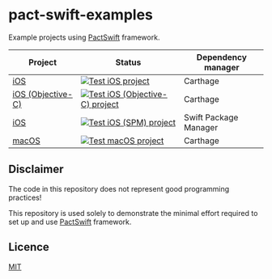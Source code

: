 # pact-swift-examples

Example projects using [PactSwift](https://github.com/surpher/pact-swift) framework.

| Project | Status | Dependency manager |
| ---     | ---    | --- |
| [iOS][project-ios] | [![Test iOS project](https://github.com/surpher/pact-swift-examples/workflows/Test%20iOS%20project/badge.svg)][workflow-ios] | Carthage |
| [iOS (Objective-C)][project-ios-objc] | [![Test iOS (Objective-C) project](https://github.com/surpher/pact-swift-examples/workflows/Test%20iOS%20(Objective-C)%20project/badge.svg)][workflow-ios-objc] | Carthage |
| [iOS][project-ios-spm] | [![Test iOS (SPM) project](https://github.com/surpher/pact-swift-examples/workflows/Test%20iOS%20(SPM)%20project/badge.svg)][workflow-ios-spm] | Swift Package Manager |
| [macOS][project-macos] | [![Test macOS project](https://github.com/surpher/pact-swift-examples/workflows/Test%20macOS%20project/badge.svg)][workflow-macos]| Carthage |

## Disclaimer

The code in this repository does not represent good programming practices!

This repository is used solely to demonstrate the minimal effort required to set up and use [PactSwift][pactswift] framework.

## Licence

[MIT](LICENSE.md)

[pactswift]: https://github.com/surpher/PactSwift
[project-ios]: ./Pact-iOS-Example
[workflow-ios]: https://github.com/surpher/pact-swift-examples/actions?query=workflow%3A%22Test+iOS+project%22
[project-ios-spm]: ./Pact-iOS-SPM-Example
[workflow-ios-spm]: https://github.com/surpher/pact-swift-examples/actions?query=workflow%3A%22Test+iOS+%28SPM%29+project%22
[project-ios-objc]: ./Pact-iOS-ObjC-Example
[workflow-ios-objc]: https://github.com/surpher/pact-swift-examples/actions?query=workflow%3A%22Test+iOS+%28Objective-C%29+project%22
[project-macos]: ./Pact-macOS-Example
[workflow-macos]: https://github.com/surpher/pact-swift-examples/actions?query=workflow%3A%22Test+macOS+project%22
